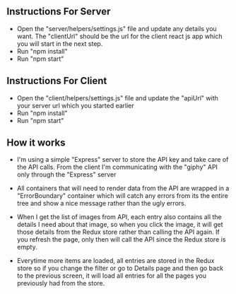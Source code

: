 ## Instructions For Server
- Open the "server/helpers/settings.js" file and update any details you want. The "clientUrl" should be the url for the client react js app which you will start in the next step.
- Run "npm install"
- Run "npm start"

## Instructions For Client
- Open the "client/helpers/settings.js" file and update the "apiUrl" with your server url which you started earlier
- Run "npm install"
- Run "npm start"

## How it works
- I'm using a simple "Express" server to store the API key and take care of the API calls. From the client I'm communicating with the "giphy" API
only through the "Express" server

- All containers that will need to render data from the API are wrapped in a "ErrorBoundary" container which will catch any errors from its the entire
tree and show a nice message rather than the ugly errors.

- When I get the list of images from API, each entry also contains all the details I need about that image, so when you click the image, it will get those details from the Redux store rather than calling the API again. If you refresh the page, only then will call the API since the Redux store is empty.

- Everytime more items are loaded, all entries are stored in the Redux store so if you change the filter or go to Details page and then go back to the previous screen, it will load all entries for all the pages you previously had from the store.
